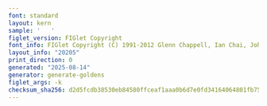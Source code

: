 ```yaml
---
font: standard
layout: kern
sample: '   '
figlet_version: FIGlet Copyright
font_info: FIGlet Copyright (C) 1991-2012 Glenn Chappell, Ian Chai, John Cowan,
layout_info: "20205"
print_direction: 0
generated: "2025-08-14"
generator: generate-goldens
figlet_args: -k
checksum_sha256: d2d5fcdb38530eb84580ffceaf1aaa0b6d7e0fd34164064801fb751f97ae0082
---
```


```text
   
   
   
   
   
   
```
